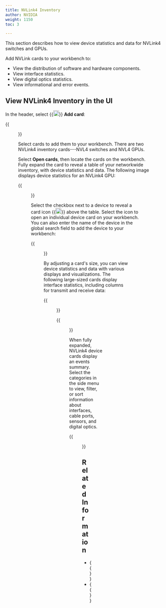 ```yaml
---
title: NVLink4 Inventory
author: NVIDIA
weight: 1150
toc: 3

---
```


This section describes how to view device statistics and data for NVLink4 switches and GPUs.

Add NVLink cards to your workbench to:
 - View the distribution of software and hardware components.
 - View interface statistics.
 - View digital optics statistics.
 - View informational and error events.

 ## View NVLink4 Inventory in the UI

 In the header, select {{<img src="https://icons.cumulusnetworks.com/44-Entertainment-Events-Hobbies/02-Card-Games/card-game-diamond.svg" height="18" width="18">}} **Add card**:

 {{<figure src="/images/netq/nvl4-header-card.png" alt="" width="950">}}

 Select cards to add them to your workbench. There are two NVLink4 inventory cards---NVL4 switches and NVL4 GPUs.

 Select **Open cards**, then locate the cards on the workbench. Fully expand the card to reveal a table of your networkwide inventory, with device statistics and data. The following image displays device statistics for an NVLink4 GPU:

  {{<figure src="/images/netq/nvl4-inventory-gpu.png" width="1050">}}

  Select the checkbox next to a device to reveal a card icon {{<img src="https://icons.cumulusnetworks.com/44-Entertainment-Events-Hobbies/02-Card-Games/card-game-diamond.svg" height="18" width="18">}} above the table. Select the icon to open an individual device card on your workbench. You can also enter the name of the device in the global search field to add the device to your workbench:

   {{<figure src="/images/netq/nvlink-events-large-460.png" alt="" width="200">}}

By adjusting a card's size, you can view device statistics and data with various displays and visualizations. The following large-sized cards display interface statistics, including columns for transmit and receive data:

{{<figure src="/images/netq/nvl4-flits.png" alt="card displaying flits data" width="650">}}

{{<figure src="/images/netq/nvl4-interfaces-channels.png" alt="card displaying channel data" width="650">}}

When fully expanded, NVLink4 device cards display an events summary. Select the categories in the side menu to view, filter, or sort information about interfaces, cable ports, sensors, and digital optics.

{{<figure src="/images/netq/nvlink-events-full-460.png" alt="fully-expanded NVLink card showing devices statistics" width="1100">}}

## Related Information

- {{<link title="Access Data with Cards">}}
- {{<link title="NVLink4 Events">}}
